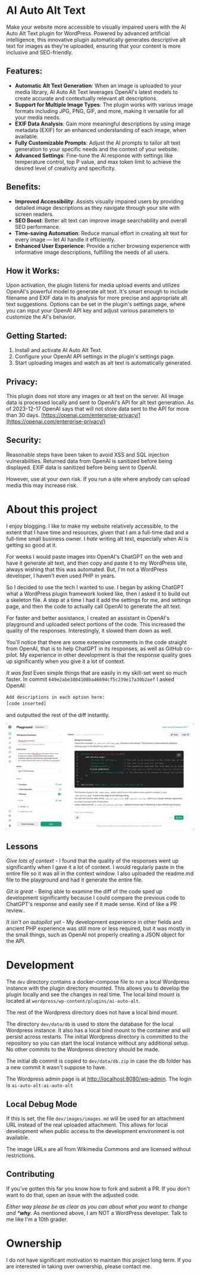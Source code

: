 # AI Auto Alt Text

Make your website more accessible to visually impaired users with the AI Auto Alt Text plugin for WordPress. Powered by advanced artificial intelligence, this innovative plugin automatically generates descriptive alt text for images as they're uploaded, ensuring that your content is more inclusive and SEO-friendly.

## Features:

- **Automatic Alt Text Generation**: When an image is uploaded to your media library, AI Auto Alt Text leverages OpenAI's latest models to create accurate and contextually relevant alt descriptions.
- **Support for Multiple Image Types**: The plugin works with various image formats including JPG, PNG, GIF, and more, making it versatile for all your media needs.
- **EXIF Data Analysis**: Gain more meaningful descriptions by using image metadata (EXIF) for an enhanced understanding of each image, when available.
- **Fully Customizable Prompts**: Adjust the AI prompts to tailor alt text generation to your specific needs and the context of your website.
- **Advanced Settings**: Fine-tune the AI response with settings like temperature control, top P value, and max token limit to achieve the desired level of creativity and specificity.

## Benefits:

- **Improved Accessibility**: Assists visually impaired users by providing detailed image descriptions as they navigate through your site with screen readers.
- **SEO Boost**: Better alt text can improve image searchability and overall SEO performance.
- **Time-saving Automation**: Reduce manual effort in creating alt text for every image — let AI handle it efficiently.
- **Enhanced User Experience**: Provide a richer browsing experience with informative image descriptions, fulfilling the needs of all users.

## How it Works:

Upon activation, the plugin listens for media upload events and utilizes OpenAI's powerful model to generate alt text. It's smart enough to include filename and EXIF data in its analysis for more precise and appropriate alt text suggestions. Options can be set in the plugin's settings page, where you can input your OpenAI API key and adjust various parameters to customize the AI's behavior.

## Getting Started:

1. Install and activate AI Auto Alt Text.
2. Configure your OpenAI API settings in the plugin's settings page.
3. Start uploading images and watch as alt text is automatically generated.

## Privacy:
This plugin does not store any images or alt text on the server. All image data is processed locally and sent to OpenAI's API for alt text generation.
As of 2023-12-17 OpenAI says that will not store data sent to the API for more than 30 days. [https://openai.com/enterprise-privacy/](https://openai.com/enterprise-privacy/)

## Security:
Reasonable steps have been taken to avoid XSS and SQL injection vulnerabilities. Returned data from OpenAI is sanitized before being displayed. EXIF data is sanitized before being sent to OpenAI.

However, use at your own risk. If you run a site where anybody can upload media this may increase risk.

# About this project

I enjoy blogging. I like to make my website relatively accessible, to the extent that I have time and resources, given that I am a full-time dad and a full-time small business owner. I _hate_ writing
alt text, especially when AI is getting so good at it.

For weeks I would paste images into OpenAI's ChatGPT on the web and have it generate alt text, and then
copy and paste it to my WordPress site, always wishing that this was automated. But, I'm not a WordPress
developer, I haven't even used PHP in years.

So I decided to use the tech I wanted to use. I began by asking ChatGPT what a WordPress plugin framework looked like, then I asked it to build out a skeleton file.
A step at a time I had it add the settings for me, and settings page, and then the code to actually call
OpenAI to generate the alt text.

For faster and better assistance, I created an assistant in OpenAI's playground and uploaded select
portions of the code. This increased the quality of the responses. Interestingly, it slowed them
down as well.

You'll notice that there are some extensive comments in the code straight from OpenAI, that is to help
ChatGPT in its responses, as well as GitHub co-pilot. My experience in other development is that
the response quality goes up significantly when you give it a lot of context.

*It was fast* Even simple things that are easily in my skill-set went so much faster. In commit `649e2abe3804108ba46694cf5c239e17a30b2aef` I asked OpenAI:

```bash
Add descriptions in each option here:
[code inserted]
```

and outputted the rest of the diff instantly.

![Alt text](image.png)

## Lessons

*Give lots of context* - I found that the quality of the responses went up significantly when I gave
it a lot of context. I would regularly paste in the entire file so it was all in the context window.
I also uploaded the readme.md file to the playground and had it generate the entire file.

*Git is great*  - Being able to examine the diff of the code sped up development significantly because
I could compare the previous code to ChatGPT's response and easily see if it made sense. Kind of like
a PR review..

*It isn't on autopilot yet* - My development experience in other fields and ancient PHP experience was
still more or less required, but it was mostly in the small things, such as OpenAI not properly creating
a JSON object for the API.

# Development

The `dev` directory contains a docker-compose file to run a local Wordpress instance with the plugin
directory mounted. This allows you to develop the plugin locally and see the changes in real time. The
local bind mount is located at `wordpress/wp-content/plugins/ai-auto-alt`.

The rest of the Wordpress directory does not have a local bind mount.

The directory `dev/data/db` is used to store the database for the local Wordpress instance. It also
has a local bind mount to the container and will persist across restarts. The initial Wordpress
directory is committed to the repository so you can start the local instance without any additional
setup. No other commits to the Wordpress directory should be made.

The initial db commit is copied to `dev/data/db.zip` in case the db folder has a new commit it
wasn't suppose to have.

The Wordpress admin page is at [http://localhost:8080/wp-admin](http://localhost:8000/wp-admin). The login is
`ai-auto-alt:ai-auto-alt`

## Local Debug Mode

If this is set, the file `dev/images/images.md` will be used for an attachment URL instead of the
real uploaded attachment. This allows for local development when public access to the development
environment is not available.

The image URLs are all from Wikimedia Commons and are licensed without restrictions.

## Contributing
If you've gotten this far you know how to fork and submit a PR. If you don't want to do that, open an issue
with the adjusted code.

_Either way please be as clear as you can about what you want to change and ***why**._ As mentioned above,
I am  NOT a WordPress developer. Talk to me like I'm a 10th grader.

# Ownership
I do not have significant motivation to maintain this project long term. If you are interested in taking
over ownership, please contact me. 